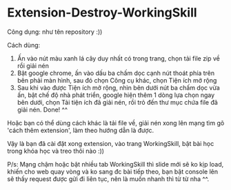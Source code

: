 # Extension-Destroy-WorkingSkill
Công dụng: như tên repository :))

Cách dùng:
1. Ấn vào nút màu xanh lá cây duy nhất có trong trang, chọn tải file zip về rồi giải nén
2. Bật google chrome, ấn vào dấu ba chấm dọc cạnh nút thoát phía trên bên phải màn hình, sau đó chọn Công cụ khác, chọn Tiện ích mở rộng
3. Sau khi vào được Tiện ích mở rộng, nhìn bên dưới nút ba chấm dọc vừa ấn, bật chế độ nhà phát triển, google hiện thêm 1 dòng lựa chọn ngay bên dưới, chọn Tải tiện ích đã giải nén, rồi trỏ đến thư mục chứa file đã giải nén. Done! ^^

Hoặc bạn có thể dùng cách khác là tải file về, giải nén xong lên mạng tìm gõ 'cách thêm extension', làm theo hướng dẫn là được.

Vậy là bạn đã cài đặt xong extension, vào trang WorkingSkill, bật bài học trong khóa học và treo thôi nào :))

P/s: Mạng chậm hoặc bật nhiều tab WorkingSkill thì slide mới sẽ ko kịp load, khiến cho web quay vòng và ko sang đc bài tiếp theo, bạn bật console lên sẽ thấy request được gửi đi liên tục, nên là muốn nhanh thì từ từ nha ^^.
